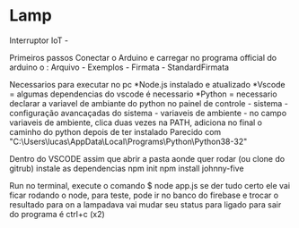 # Lamp
Interruptor IoT - 

Primeiros passos 
Conectar o Arduino e carregar no programa official do arduino o :
Arquivo - Exemplos - Firmata - StandardFirmata

Necessarios para executar no pc
*Node.js instalado e atualizado
*Vscode = algumas dependencias do vscode é necessario
*Python = necessario declarar a variavel de ambiante do python no painel de controle - sistema - configuração avancaçadas do sistema -
variaveis de ambiente - no campo variaveis de ambiente, clica duas vezes na PATH, adiciona no final o caminho do python depois de 
ter instalado Parecido com "C:\Users\lucas\AppData\Local\Programs\Python\Python38-32"

Dentro do VSCODE
assim que abrir a pasta aonde quer rodar (ou clone do gitrub) instale as dependencias
npm init
npm install johnny-five 

Run
no terminal, execute o comando 
$ node app.js
se der tudo certo ele vai ficar rodando o node, para teste, pode ir no banco do firebase e trocar o resultado para on
a lampadava vai mudar seu status para ligado
para sair do programa é ctrl+c (x2)
